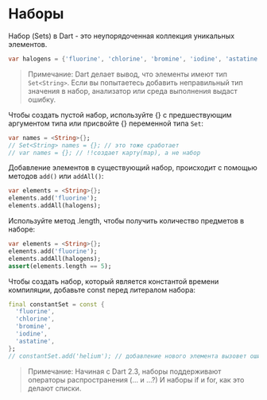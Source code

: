 # Наборы

Набор (Sets) в Dart - это неупорядоченная коллекция уникальных элементов.

```dart
var halogens = {'fluorine', 'chlorine', 'bromine', 'iodine', 'astatine'};
```

>Примечание: Dart делает вывод, что элементы имеют тип `Set<String>`. Если вы попытаетесь добавить неправильный
тип значения в набор, анализатор или среда выполнения выдаст ошибку.

Чтобы создать пустой набор, используйте {} с предшествующим аргументом типа или присвойте {} переменной типа `Set`:

```dart
var names = <String>{};
// Set<String> names = {}; // это тоже сработает
// var names = {}; // !!создает карту(map), а не набор
```

Добавление элементов в существующий набор, происходит с помощью методов `add()` или `addAll()`:

```dart
var elements = <String>{};
elements.add('fluorine');
elements.addAll(halogens);
```

Используйте метод .length, чтобы получить количество предметов в наборе:

```dart
var elements = <String>{};
elements.add('fluorine');
elements.addAll(halogens);
assert(elements.length == 5);
```

Чтобы создать набор, который является константой времени компиляции, добавьте const перед литералом набора:

```dart
final constantSet = const {
  'fluorine',
  'chlorine',
  'bromine',
  'iodine',
  'astatine',
};
// constantSet.add('helium'); // добавление нового элемента вызовет ошибку
```

> Примечание: Начиная с Dart 2.3, наборы поддерживают операторы распространения (... и ...?) И наборы if и for, как это делают списки.
